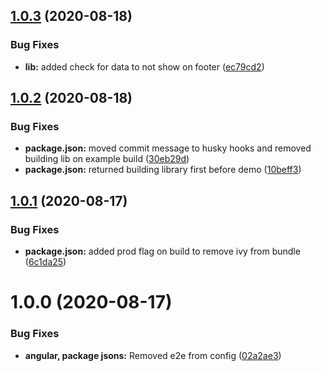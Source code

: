 ## [1.0.3](https://github.com/brianpooe/ngx-mat-table/compare/v1.0.2...v1.0.3) (2020-08-18)


### Bug Fixes

* **lib:** added check for data to not show on footer ([ec79cd2](https://github.com/brianpooe/ngx-mat-table/commit/ec79cd2ae14bbb0903c5e79ec1a852f90df4fffe))

## [1.0.2](https://github.com/brianpooe/ngx-mat-table/compare/v1.0.1...v1.0.2) (2020-08-18)


### Bug Fixes

* **package.json:** moved commit message to husky hooks and removed building lib on example build ([30eb29d](https://github.com/brianpooe/ngx-mat-table/commit/30eb29d75837e826ab8526e4a3e188a843d71589))
* **package.json:** returned building library first before demo ([10beff3](https://github.com/brianpooe/ngx-mat-table/commit/10beff338a25def8f1f8dd35f2b8cc1795d7f8e0))

## [1.0.1](https://github.com/brianpooe/ngx-mat-table/compare/v1.0.0...v1.0.1) (2020-08-17)


### Bug Fixes

* **package.json:** added prod flag on build to remove ivy from bundle ([6c1da25](https://github.com/brianpooe/ngx-mat-table/commit/6c1da25b08a100766827f1705eecfd14b3c24616))

# 1.0.0 (2020-08-17)


### Bug Fixes

* **angular, package jsons:** Removed e2e from config ([02a2ae3](https://github.com/brianpooe/ngx-mat-table/commit/02a2ae3f60faaa6a190f5fc41b84ded2b8cdd2f3))
